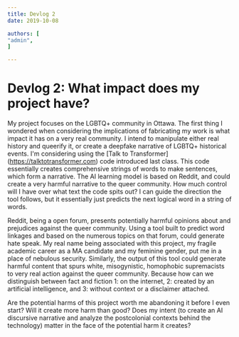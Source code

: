 ```yaml
---
title: Devlog 2 
date: 2019-10-08

authors: [
"admin",
]

---
```


# Devlog 2: What impact does my project have?

My project focuses on the LGBTQ+ community in Ottawa. The first thing I wondered when considering the implications of fabricating my work is what impact it has on a very real community. I intend to manipulate either real history and queerify it, or create a deepfake narrative of LGBTQ+ historical events. I'm considering using the [Talk to Transformer] (https://talktotransformer.com) code introduced last class. This code essentially creates comprehensive strings of words to make sentences, which form a narrative. The AI learning model is based on Reddit, and could create a very harmful narrative to the queer community. How much control will I have over what text the code spits out? I can guide the direction the tool follows, but it essentially just predicts the next logical word in a string of words. 

Reddit, being a open forum, presents potentially harmful opinions about and prejudices against the queer community. Using a tool built to predict word linkages and based on the numerous topics on that forum, could generate hate speak. My real name being associated with this project, my fragile academic career as a MA candidate and my feminine gender, put me in a place of nebulous security. Similarly, the output of this tool could generate harmful content that spurs white, misogynistic, homophobic supremacists to very real action against the queer community. Because how can we distinguish between fact and fiction 1: on the internet, 2: created by an artificial intelligence, and 3: without context or a disclaimer attached.

Are the potential harms of this project worth me abandoning it before I even start? Will it create more harm than good? Does my intent (to create an AI discursive narrative and analyze the postcolonial contexts behind the technology) matter in the face of the potential harm it creates? 
